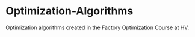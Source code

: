 # Optimization-Algorithms
Optimization algorithms created in the Factory Optimization Course at HV.

